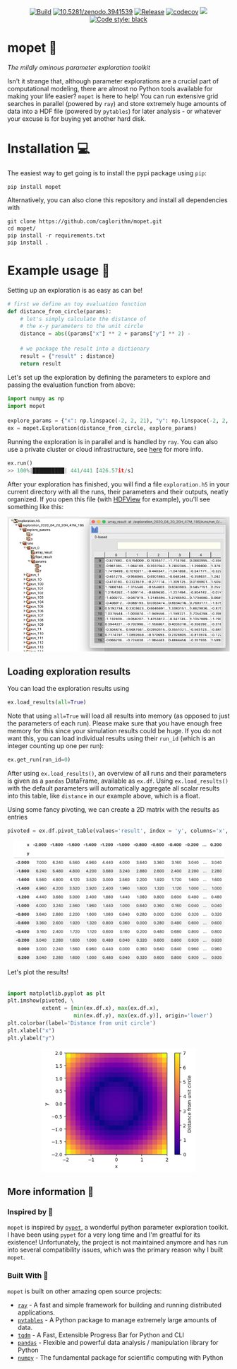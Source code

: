 <p align="center">
  <a href="https://travis-ci.org/neurolib-dev/neurolib">
  	<img alt="Build" src="https://travis-ci.org/caglorithm/mopet.svg?branch=master"></a>
  
  <a href="https://zenodo.org/badge/latestdoi/246940409">
  	<img alt="10.5281/zenodo.3941539" src="https://zenodo.org/badge/246940409.svg"></a>
    
  <a href="https://github.com/caglorithm/mopet/releases">
  	<img alt="Release" src="https://img.shields.io/github/v/release/caglorithm/mopet"></a>
  
  <a href="https://codecov.io/gh/caglorithm/mopet">
  	<img alt="codecov" src="https://codecov.io/gh/caglorithm/mopet/branch/master/graph/badge.svg"></a>
  
  <a href="https://pepy.tech/project/mopet">
  	<img src="https://pepy.tech/badge/mopet"></a>
  
  <a href="https://github.com/psf/black">
  	<img alt="Code style: black" src="https://img.shields.io/badge/code%20style-black-000000.svg"></a>
  
</p>


# mopet 🛵
*The mildly ominous parameter exploration toolkit*

Isn't it strange that, although parameter explorations are a crucial part of computational modeling, there are almost no Python tools available for making your life easier? 
`mopet` is here to help! You can run extensive grid searches in parallel (powered by `ray`) and store extremely huge amounts of data into a HDF file (powered by `pytables`) for later analysis - or whatever your excuse is for buying yet another hard disk. 

# Installation 💻
The easiest way to get going is to install the pypi package using `pip`:

```
pip install mopet
```
Alternatively, you can also clone this repository and install all dependencies with

```
git clone https://github.com/caglorithm/mopet.git
cd mopet/
pip install -r requirements.txt
pip install .
```

# Example usage 🐝
Setting up an exploration is as easy as can be!

```python
# first we define an toy evaluation function
def distance_from_circle(params):
	# let's simply calculate the distance of 
	# the x-y parameters to the unit circle
	distance = abs((params["x"] ** 2 + params["y"] ** 2) - 
	
	# we package the result into a dictionary
	result = {"result" : distance}
	return result

``` 

Let's set up the exploration by defining the parameters to explore and passing the evaluation function from above:

```python
import numpy as np
import mopet

explore_params = {"x": np.linspace(-2, 2, 21), "y": np.linspace(-2, 2, 21)}
ex = mopet.Exploration(distance_from_circle, explore_params)
```

Running the exploration is in parallel and is handled by `ray`. You can also use a private cluster or cloud infrastructure, see [here](https://ray.readthedocs.io/en/latest/autoscaling.html) for more info.

```python
ex.run()
>> 100%|██████████| 441/441 [426.57it/s]
```

After your exploration has finished, you will find a file `exploration.h5` in your current directory with all the runs, their parameters and their outputs, neatly organized. If you open this file (with [HDFView](https://www.hdfgroup.org/downloads/hdfview/) for example), you'll see something like this:

<p align="center">
  	<img alt="Build" src="resources/hdf_file.jpg">
</p>
  
  

## Loading exploration results

You can load the exploration results using 

```python
ex.load_results(all=True)
``` 

Note that using `all=True` will load all results into memory (as opposed to just the parameters of each run). Please make sure that you have enough free memory for this since your simulation results could be huge. If you do not want this, you can load individual results using their `run_id` (which is an integer counting up one per run):

```python
ex.get_run(run_id=0)
``` 

After using `ex.load_results()`, an overview of all runs and their parameters is given as a `pandas` DataFrame, available as `ex.df`. Using `ex.load_results()` with the default parameters will automatically aggregate all scalar results into this table, like `distance` in our example above, which is a float.

Using some fancy pivoting, we can create a 2D matrix with the results as entries

```python
pivoted = ex.df.pivot_table(values='result', index = 'y', columns='x', aggfunc='first')
```
<p align="center">
  <img src="https://github.com/caglorithm/mopet/raw/master/resources/pandas_pivot_table.png", width="480">
</p>

Let's plot the results!

```python

import matplotlib.pyplot as plt
plt.imshow(pivoted, \
           extent = [min(ex.df.x), max(ex.df.x),
                     min(ex.df.y), max(ex.df.y)], origin='lower')
plt.colorbar(label='Distance from unit circle')
plt.xlabel("x")
plt.ylabel("y")
```

<p align="center">
  <img src="https://github.com/caglorithm/mopet/raw/master/resources/unit_circle.png", width="350">
</p>

## More information 📓

### Inspired by 🤔

`mopet` is inspired by [`pypet`](https://github.com/SmokinCaterpillar/pypet), a wonderful python parameter exploration toolkit. I have been using `pypet` for a very long time and I'm greatful for its existence! Unfortunately, the project is not maintained anymore and has run into several compatibility issues, which was the primary reason why I built `mopet`. 

### Built With 💞

`mopet` is built on other amazing open source projects:

* [`ray`](https://github.com/ray-project/ray) - A fast and simple framework for building and running distributed applications.
* [`pytables`](https://github.com/PyTables/PyTables) - A Python package to manage extremely large amounts of data.
* [`tqdm`](https://github.com/tqdm/tqdm) - A Fast, Extensible Progress Bar for Python and CLI
* [`pandas`](https://github.com/pandas-dev/pandas) - Flexible and powerful data analysis / manipulation library for Python
* [`numpy`](https://github.com/numpy/numpy) - The fundamental package for scientific computing with Python
